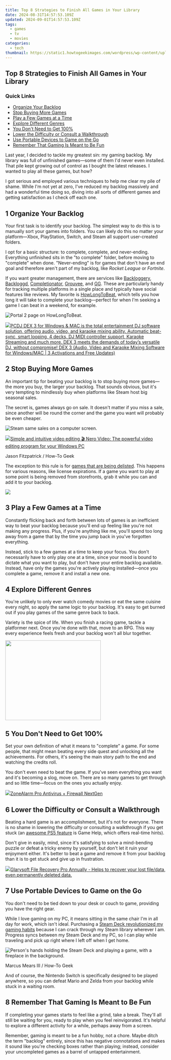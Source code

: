 ```yaml
---
title: Top 8 Strategies to Finish All Games in Your Library
date: 2024-08-31T14:57:53.109Z
updated: 2024-09-01T14:57:53.109Z
tags:
  - games
  - tv
  - movies
categories:
  - tech
thumbnail: https://static1.howtogeekimages.com/wordpress/wp-content/uploads/2024/07/some-xbox-and-playstation-games-stacked-with-a-ps5-controller-leaning-in-front.jpg
---
```


## Top 8 Strategies to Finish All Games in Your Library

### Quick Links

* [Organize Your Backlog](https://extra-approaches.techidaily.com/new-pros-cons-navigating-virtual-reality-worlds/)
* [Stop Buying More Games](https://fox-http.techidaily.com/updated-first-row-fun-beyond-the-game-top-alternatives/)
* [Play a Few Games at a Time](https://blue-screen-error.techidaily.com/resolving-the-blue-screen-error-code-0xc000021a-in-windows-11-and-8-a-step-by-step-guide/)
* [Explore Different Genres](https://location-fake.techidaily.com/4-methods-to-turn-off-life-360-on-samsung-galaxy-a23-5g-without-anyone-knowing-drfone-by-drfone-virtual-android/)
* [You Don't Need to Get 100%](https://fix-guide.techidaily.com/how-to-fix-part-of-the-touch-screen-not-working-on-vivo-v29-pro-drfone-by-drfone-fix-android-problems-fix-android-problems/)
* [Lower the Difficulty or Consult a Walkthrough](https://remote-screen-capture.techidaily.com/updated-2024-approved-rapidrush-framefrozen-recording/)
* [Use Portable Devices to Game on the Go](https://some-approaches.techidaily.com/updated-the-ultimate-list-for-engrossing-youtube-stories-in-23/)
* [Remember That Gaming Is Meant to Be Fun](https://fox-cloud.techidaily.com/2024-approved-expert-tips-for-drone-racing-enthusiasts-and-premium-fpv-units/)

 Last year, I decided to tackle my greatest sin: my gaming backlog. My library was full of unfinished games—some of them I'd never even installed. That pile kept growing out of control as I bought the latest releases. I wanted to play all these games, but how?

 I got serious and employed various techniques to help me clear my pile of shame. While I'm not yet at zero, I've reduced my backlog massively and had a wonderful time doing so, diving into all sorts of different games and getting satisfaction as I check off each one.

## 1  Organize Your Backlog 

 Your first task is to identify your backlog. The simplest way to do this is to manually sort your games into folders. You can likely do this no matter your platform—Xbox, PlayStation, Switch, and Steam all support user-created folders.

 I opt for a basic structure: to complete, complete, and never-ending. Everything unfinished sits in the "to complete" folder, before moving to "complete" when done. "Never-ending" is for games that don't have an end goal and therefore aren't part of my backlog, like _Rocket League_ or _Fortnite_.

 If you want greater management, there are services like [Backloggery](https://www.backloggery.com/), [Backloggd](https://www.backloggd.com/), [Completionator](https://www.completionator.com/), [Grouvee](https://www.grouvee.com/), and [GG](https://ggapp.io/). These are particularly handy for tracking multiple platforms in a single place and typically have social features like reviews. My favorite is [HowLongToBeat](https://howlongtobeat.com/), which tells you how long it will take to complete your backlog—perfect for when I'm seeking a game I can beat in a weekend, for example.

![Portal 2 page on HowLongToBeat.](https://static1.howtogeekimages.com/wordpress/wp-content/uploads/2024/07/portal-2-page-on-howlongtobeat.png) 

<!-- affiliate ads begin -->
<a href="https://shop.pcdj.com/order/checkout.php?PRODS=4698824&QTY=1&AFFILIATE=108875&CART=1"> <img src="https://secure.avangate.com/images/merchant/47f4b6321e9fd8e8f7326a6adc1a7c1e/products/dex3pro-screenshot-homepage.png" border="0">PCDJ DEX 3 for Windows & MAC is the total entertainment DJ software solution, offering audio, video, and karaoke mixing ability. Automatic beat-sync, smart looping, 4 decks, DJ MIDI controller support, Karaoke Streaming and much more. 
DEX 3 meets the demands of today’s versatile DJ, without compromise! 
DEX 3 (Audio, Video and Karaoke Mixing Software for Windows/MAC | 3 Activations and Free Updates)</a>
<!-- affiliate ads end -->
## 2  Stop Buying More Games 

 An important tip for beating your backlog is to stop buying more games—the more you buy, the larger your backlog. That sounds obvious, but it's very tempting to mindlessly buy when platforms like Steam host big seasonal sales.

 The secret is, games always go on sale. It doesn't matter if you miss a sale, since another will be round the corner and the game you want will probably be even cheaper.

![Steam same sales on a computer screen.](https://static1.howtogeekimages.com/wordpress/wp-content/uploads/2023/10/52781215421_eac2d519e5_k.jpg) 

<!-- affiliate ads begin -->
<a href="https://store.nero.com/order/checkout.php?PRODS=42296685&QTY=1&AFFILIATE=108875&CART=1"><img src="http://cdnwww.nero.com/nero-com-wAssets/img/banners/2022/video-pp/ScreenshotSlider/Nero-Video-Advanced-editing.JPG" border="0">Simple and intuitive video editing
🎬 Nero Video:
The powerful video editing program for your Windows PC</a>
<!-- affiliate ads end -->
Jason Fitzpatrick / How-To Geek

 The exception to this rule is for [games that are being delisted](https://fox-links.techidaily.com/new-the-ultimate-showdown-of-projectors-and-tvs-in-a-4k-setting/). This happens for various reasons, like license expirations. If a game you want to play at some point is being removed from storefronts, grab it while you can and add it to your backlog.

<!-- affiliate ads begin -->
<a href="https://shop.mondly.com/affiliate.php?ACCOUNT=ATISTUDI&AFFILIATE=108875&PATH=https%3A%2F%2Fwww.mondly.com%3FAFFILIATE%3D108875%26RESOURCE%3D%2BBusiness%2B970x90%2B"><img src="https://secure.avangate.com/images/merchant/69c418c33ec2e1a4267fa9bb77fa1428/business-970x90.gif" border="0"></a>
<!-- affiliate ads end -->
## 3  Play a Few Games at a Time 

 Constantly flicking back and forth between lots of games is an inefficient way to beat your backlog because you'll end up feeling like you're not making any progress. Plus, if you're anything like me, you'll spend too long away from a game that by the time you jump back in you've forgotten everything.

 Instead, stick to a few games at a time to keep your focus. You don't necessarily have to only play one at a time, since your mood is bound to dictate what you want to play, but don't have your entire backlog available. Instead, have only the games you're actively playing installed—once you complete a game, remove it and install a new one.

## 4  Explore Different Genres 

 You're unlikely to only ever watch comedy movies or eat the same cuisine every night, so apply the same logic to your backlog. It's easy to get burned out if you play games of the same genre back to back.

 Variety is the spice of life. When you finish a racing game, tackle a platformer next. Once you're done with that, move to an RPG. This way every experience feels fresh and your backlog won't all blur together.

<!-- affiliate ads begin -->
<a href="https://united.elfm.net/c/5597632/748964/4704" target="_top" id="748964"><img src="//a.impactradius-go.com/display-ad/4704-748964" border="0" alt="" width="300" height="250"/></a><img height="0" width="0" src="https://united.elfm.net/i/5597632/748964/4704" style="position:absolute;visibility:hidden;" border="0" />
<!-- affiliate ads end -->
## 5  You Don't Need to Get 100% 

 Set your own definition of what it means to "complete" a game. For some people, that might mean beating every side quest and unlocking all the achievements. For others, it's seeing the main story path to the end and watching the credits roll.

 You don't even need to beat the game. If you've seen everything you want and it's becoming a slog, move on. There are so many games to get through and so little time—focus on the ones you actually enjoy.

<!-- affiliate ads begin -->
<a href="https://estore.zonealarm.com/order/checkout.php?PRODS=38658749&QTY=1&AFFILIATE=108875&CART=1"><img src="https://sc1.checkpoint.com/sc1/za/images/boxes/pa_500.png" border="0">ZoneAlarm Pro Antivirus + Firewall NextGen</a>
<!-- affiliate ads end -->
## 6  Lower the Difficulty or Consult a Walkthrough 

 Beating a hard game is an accomplishment, but it's not for everyone. There is no shame in lowering the difficulty or consulting a walkthrough if you get stuck (an [awesome PS5 feature](https://youtube-tips.techidaily.com/ed-link-length-limit-check-out-these-5-youtube-minisizers/) is Game Help, which offers real-time hints).

 Don't give in easily, mind, since it's satisfying to solve a mind-bending puzzle or defeat a tricky enemy by yourself, but don't let it ruin your enjoyment either. It's better to beat a game and remove it from your backlog than it is to get stuck and give up in frustration.

<!-- affiliate ads begin -->
<a href="https://order.glarysoft.com/order/checkout.php?PRODS=35504869&QTY=1&AFFILIATE=108875&CART=1"><img src="https://secure.avangate.com/images/merchant/6734fa703f6633ab896eecbdfad8953a/products/1_FR-200-1.png" border="0">Glarysoft File Recovery Pro Annually -  Helps to recover your lost file/data, even permanently deleted data. 
</a>
<!-- affiliate ads end -->
## 7  Use Portable Devices to Game on the Go 

 You don't need to be tied down to your desk or couch to game, providing you have the right gear.

 While I love gaming on my PC, it means sitting in the same chair I'm in all day for work, which isn't ideal. Purchasing a [Steam Deck revolutionized my gaming habits](https://bypass-frp.techidaily.com/in-2024-about-poco-m6-pro-4g-frp-bypass-by-drfone-android/) because I can crack through my Steam library wherever I am. Progress syncs between my Steam Deck and my PC, so I can play while traveling and pick up right where I left off when I get home.

![Person's hands holding the Steam Deck and playing a game, with a fireplace in the background.](https://static1.howtogeekimages.com/wordpress/wp-content/uploads/2023/12/52675437708_14622460f8_o.jpg) 

Marcus Mears III / How-To Geek

 And of course, the Nintendo Switch is specifically designed to be played anywhere, so you can defeat Mario and Zelda from your backlog while stuck in a waiting room.

## 8  Remember That Gaming Is Meant to Be Fun 

 If completing your games starts to feel like a grind, take a break. They'll all still be waiting for you, ready to play when you feel reinvigorated. It's helpful to explore a different activity for a while, perhaps away from a screen.

 Remember, gaming is meant to be a fun hobby, not a chore. Maybe ditch the term "backlog" entirely, since this has negative connotations and makes it sound like you're checking boxes rather than playing; instead, consider your uncompleted games as a barrel of untapped entertainment.

<ins class="adsbygoogle"
     style="display:block"
     data-ad-format="autorelaxed"
     data-ad-client="ca-pub-7571918770474297"
     data-ad-slot="1223367746"></ins>



<ins class="adsbygoogle"
     style="display:block"
     data-ad-client="ca-pub-7571918770474297"
     data-ad-slot="8358498916"
     data-ad-format="auto"
     data-full-width-responsive="true"></ins>


